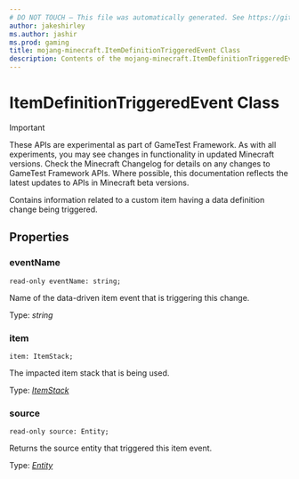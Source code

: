 ```yaml
---
# DO NOT TOUCH — This file was automatically generated. See https://github.com/Mojang/MinecraftScriptingApiDocsGenerator to modify descriptions, examples, etc.
author: jakeshirley
ms.author: jashir
ms.prod: gaming
title: mojang-minecraft.ItemDefinitionTriggeredEvent Class
description: Contents of the mojang-minecraft.ItemDefinitionTriggeredEvent class.
---
```

# ItemDefinitionTriggeredEvent Class
>[!IMPORTANT]
>These APIs are experimental as part of GameTest Framework. As with all experiments, you may see changes in functionality in updated Minecraft versions. Check the Minecraft Changelog for details on any changes to GameTest Framework APIs. Where possible, this documentation reflects the latest updates to APIs in Minecraft beta versions.

Contains information related to a custom item having a data definition change being triggered.

## Properties
### **eventName**
`read-only eventName: string;`

Name of the data-driven item event that is triggering this change.

Type: *string*


### **item**
`item: ItemStack;`

The impacted item stack that is being used.

Type: [*ItemStack*](ItemStack.md)


### **source**
`read-only source: Entity;`

Returns the source entity that triggered this item event.

Type: [*Entity*](Entity.md)


